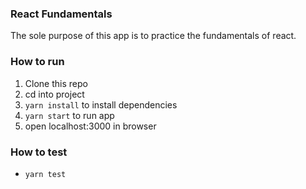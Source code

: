 ### React Fundamentals

The sole purpose of this app is to practice the fundamentals of react. 

### How to run 

1. Clone this repo
2. cd into project
3. `yarn install` to install dependencies
4. `yarn start` to run app
5. open localhost:3000 in browser


### How to test

* `yarn test` 
